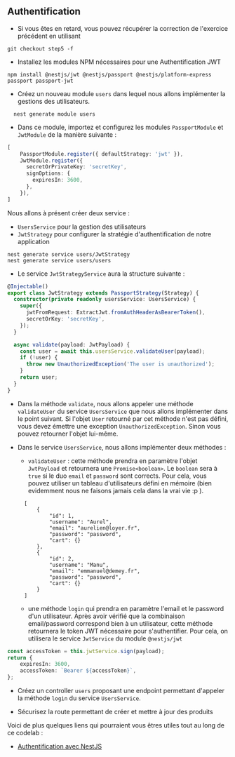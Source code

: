 ## Authentification

* Si vous êtes en retard, vous pouvez récupérer la correction de l'exercice précédent en utilisant

```
git checkout step5 -f
```

* Installez les modules NPM nécessaires pour une Authentification JWT

```shell
npm install @nestjs/jwt @nestjs/passport @nestjs/platform-express passport passport-jwt
```

* Créez un nouveau module `users` dans lequel nous allons implémenter la gestions des utilisateurs.

```shell
  nest generate module users 
```

* Dans ce module, importez et configurez les modules `PassportModule` et `JwtModule` de la manière suivante : 


```typescript
[
    PassportModule.register({ defaultStrategy: 'jwt' }),
    JwtModule.register({
      secretOrPrivateKey: 'secretKey',
      signOptions: {
        expiresIn: 3600,
      },
    }),
]
```

Nous allons à présent créer deux service : 
* `UsersService` pour la gestion des utilisateurs
* `JwtStrategy` pour configurer la stratégie d'authentification de notre application 

```shell
nest generate service users/JwtStrategy
nest generate service users/users
```

* Le service `JwtStrategyService` aura la structure suivante :


```typescript
@Injectable()
export class JwtStrategy extends PassportStrategy(Strategy) {
  constructor(private readonly usersService: UsersService) {
    super({
      jwtFromRequest: ExtractJwt.fromAuthHeaderAsBearerToken(),
      secretOrKey: 'secretKey',
    });
  }

  async validate(payload: JwtPayload) {
    const user = await this.usersService.validateUser(payload);
    if (!user) {
      throw new UnauthorizedException('The user is unauthorized');
    }
    return user;
  }
}
```

* Dans la méthode `validate`, nous allons appeler une méthode `validateUser` du service `UsersService` que nous allons implémenter dans le point suivant. 
Si l'objet `User` retourné par cet méthode n'est pas défini, vous devez émettre une exception `UnauthorizedException`. Sinon vous pouvez retourner l'objet lui-même.
  
* Dans le service `UsersService`, nous allons implémenter deux méthodes : 
    * `validateUser` : cette méthode prendra en paramètre l'objet `JwtPayload` et retournera une `Promise<boolean>`. Le `boolean` sera à `true` si le duo `email` et `password` sont corrects. Pour cela, vous pouvez utiliser un tableau d'utilisateurs défini en mémoire (bien evidemment nous ne faisons jamais cela dans la vrai vie :p ).

  ```
    [
        {
            "id": 1,
            "username": "Aurel",
            "email": "aurelien@loyer.fr",
            "password": "password",
            "cart": {}
        },
        {
            "id": 2,
            "username": "Manu",
            "email": "emmanuel@demey.fr",
            "password": "password",
            "cart": {}
        }
    ]
  ```  
  
    * une méthode `login` qui prendra en paramètre l'email et le password d'un utilisateur. Après avoir vérifié que la combinaison email/password correspond bien à un utilisateur, cette méthode retournera le token JWT nécessaire pour s'authentifier. Pour cela, on utilisera le service `JwtService` du module `@nestjs/jwt`

```typescript
const accessToken = this.jwtService.sign(payload);
return {
    expiresIn: 3600,
    accessToken: `Bearer ${accessToken}`,
};
```

* Créez un controller `users` proposant une endpoint permettant d'appeler la méthode `login` du service `UsersService`.

* Sécurisez la route permettant de créer et mettre à jour des produits

Voici de plus quelques liens qui pourraient vous êtres utiles tout au long de ce codelab :

- [Authentification avec NestJS](https://docs.nestjs.com/techniques/authentication)

